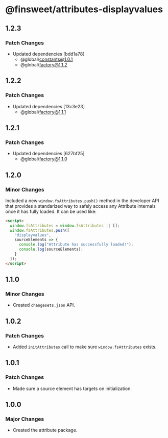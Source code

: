 # @finsweet/attributes-displayvalues

## 1.2.3

### Patch Changes

- Updated dependencies [bdd1a78]
  - @global/constants@1.0.1
  - @global/factory@1.1.2

## 1.2.2

### Patch Changes

- Updated dependencies [13c3e23]
  - @global/factory@1.1.1

## 1.2.1

### Patch Changes

- Updated dependencies [627bf25]
  - @global/factory@1.1.0

## 1.2.0

### Minor Changes

Included a new `window.fsAttributes.push()` method in the developer API that provides a standarized way to safely access any Attribute internals once it has fully loaded.
It can be used like:

```html
<script>
  window.fsAttributes = window.fsAttributes || [];
  window.fsAttributes.push([
    "displayvalues",
    sourceElements => {
      console.log("Attribute has successfully loaded!");
      console.log(sourceElements);
    }
  ]);
</script>
```

## 1.1.0

### Minor Changes

- Created `changesets.json` API.

## 1.0.2

### Patch Changes

- Added `initAttributes` call to make sure `window.fsAttributes` exists.

## 1.0.1

### Patch Changes

- Made sure a source element has targets on initialization.

## 1.0.0

### Major Changes

- Created the attribute package.
